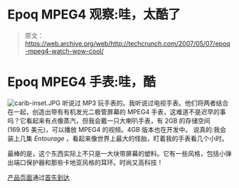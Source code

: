 # Epoq MPEG4 观察:哇，太酷了

> 原文：<https://web.archive.org/web/http://techcrunch.com/2007/05/07/epoq-mpeg4-watch-wow-cool/>

# Epoq MPEG4 手表:哇，酷

![carib-inset.JPG](img/173f15f5213242bb0b9f6ecd1317d212.png)
听说过 MP3 玩手表的。我听说过电视手表。他们将两者结合在一起，创造出带有有机发光二极管屏幕的 MPEG4 手表，这难道不是迟早的事吗？它看起来有点像蒸汽，但我会戴一只大喇叭手表，有 2GB 的存储空间(169.95 美元)，可以播放 MPEG4 的视频。4GB 版本也在开发中。
 说真的:我会装上几集 *Entourage* ，看起来像世界上最大的怪胎，盯着我的手表看几个小时。

最棒的是，这个东西实际上不只是一大块带屏幕的塑料。它有一些风格，包括小弹出端口保护器和那些卡地亚风格的耳环。时尚又高科技！

[产品页面](https://web.archive.org/web/20130628191724/http://www.firsttoyou.com/servlet/the-69/mp4-video-watch%2C-metal/Detail)通过[首先到达](https://web.archive.org/web/20130628191724/http://www.wristdreams.com/archives/2007/05/epoq_mp4_watch.html)
